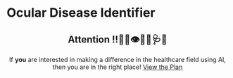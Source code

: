 # Ocular Disease Identifier


<div align="center">

## Attention :bangbang::loudspeaker::bell::eye::health_worker::stethoscope::hospital:

If **you** are interested in making a difference in the healthcare field using AI, then you are in the right place!
[View the Plan](./PLAN.md)


</div>


